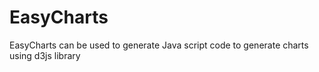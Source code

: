 EasyCharts
==========

EasyCharts can be used to generate Java script code to generate charts using d3js library
